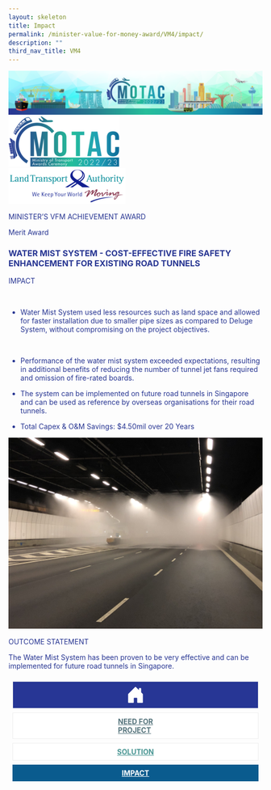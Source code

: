 ```yaml
---
layout: skeleton
title: Impact
permalink: /minister-value-for-money-award/VM4/impact/
description: ""
third_nav_title: VM4
---
```

<style type="text/css">
   .text-pri {
     color: #273592;
   }

   .nav-tabs {
     border-bottom: none !important;
     overflow: hidden !important;
   }

   .nav-link {
     margin: 8px !important;
     border-radius: 0px !important;
     font-weight: 700 !important;
     padding: 0.5rem 2.8rem !important;
   }

   .link-home {
     border: 1px solid #eee !important;
     color: #fff !important;
     background: rgb(39, 54, 149) !important;
     display: flex;
     justify-content: center;
     align-items: center;
   }

   .link-project {
     border: 1px solid #eee !important;
     color: rgb(83, 114, 122) !important;
     background-color: #fff !important;
     display: flex;
     justify-content: center;
     align-items: center;
   }

   .link-project.active {
     border: none !important;
     color: #fff !important;
     background: rgb(41, 115, 144) !important;
   }

   .link-solution {
     border: 1px solid #eee !important;
     color: rgb(69, 148, 145) !important;
     background-color: #fff !important;
     display: flex;
     justify-content: center;
     align-items: center;
   }

   .link-solution.active {
     border: none !important;
     color: #fff !important;
     background: rgb(34, 155, 189) !important;
   }

   .link-impact {
     border: 1px solid #eee !important;
     color: rgb(41, 95, 120) !important;
     background-color: #fff !important;
     display: flex;
     justify-content: center;
     align-items: center;
   }

   .link-impact.active {
     border: none !important;
     color: #fff !important;
     background: rgb(10, 91, 142) !important;
   }
 </style>
<img src="/images/hero.png" class="img-fluid"  alt="hero"/>
 <div class="container-fluid py-5 card-bg text-pri my-5">
   <div class="row">
     <div class="col-sm-12 pt-4 pb-3 text-center">
       <img src="/images/Logos/MOTAC_header.png" alt="motac logo" class="img-fluid" />
     </div>
   </div>
   <div class="row border border-4 border-info">
     <div class="col-sm-4 py-3 text-center d-flex flex-column align-items-center justify-content-center">
       <img src="/images/Logos/LTA.png" class="img-fluid" alt="LTA" />
     </div>
     <div class="col-sm-8 py-3 text-center bg-primary d-flex justify-content-center flex-column aligin-items-center">
       <p class="mb-1 text-light font-weight-bold raleway-font"> MINISTER’S VFM ACHIEVEMENT AWARD </p>
       <p class="mb-0 distinguished-award">Merit Award</p>
     </div>
   </div>
   <div class="row">
     <div class="col-12 py-3">
       <h3 class="text-center font-weight-bold"> WATER MIST SYSTEM - COST-EFFECTIVE FIRE SAFETY <br /> ENHANCEMENT FOR EXISTING ROAD TUNNELS​ </h3>
     </div>
     <div class="col-sm-12 text-center py-2 my-2 bg-secondary">
       <p class="mb-0 h3 font-weight-bold text-uppercase">IMPACT</p>
     </div>
     <div class="col-sm-12 py-5">
       <div class="row py-2">
         <div class="col-sm-11 mx-auto text-center py-4">
           <img src="/images/VFM/VM4/VM4_Impact_1.jpeg" class="img-fluid border border-5 border-primary" alt="" />
         </div>
         <div class="col-sm-12">
           <div class="row py-2">
             <div class="col-sm-8">
               <ul class="text-pri">
                 <li>
                   <p> Water Mist System used less resources such as land space and allowed for faster installation due to smaller pipe sizes as compared to Deluge System, without compromising on the project objectives. </p>
                 </li>
               </ul>
             </div>
             <div class="col-sm-4">
               <img src="/images/VFM/VM4/impact_1.jpg" class="img-fluid border border-5 border-primary" alt="" />
             </div>
           </div>
           <div class="row py-2">
             <div class="col-sm-8">
               <ul class="text-pri">
                 <li>
                   <p> Performance of the water mist system exceeded expectations, resulting in additional benefits of reducing the number of tunnel jet fans required and omission of fire-rated boards. </p>
                 </li>
                 <li>
                   <p> The system can be implemented on future road tunnels in Singapore and can be used as reference by overseas organisations for their road tunnels. </p>
                 </li>
                 <li class="font-weight-bold">
                   <p>Total Capex & O&M Savings: $4.50mil over 20 Years</p>
                 </li>
               </ul>
             </div>
             <div class="col-sm-4">
               <img src="/images/VFM/VM4/impact_2.jpg" class="img-fluid border border-5 border-primary" alt="" />
             </div>
           </div>
         </div>
       </div>
     </div>
   </div>
   <div class="row">
     <div class="col-sm-12 text-center py-2 my-2 bg-secondary">
       <p class="mb-0 h3 font-weight-bold text-uppercase"> OUTCOME STATEMENT </p>
     </div>
     <div class="col-sm-12 py-2">
       <p class="mb-0 font-weight-bold text-pri"> The Water Mist System has been proven to be very effective and can be implemented for future road tunnels in Singapore. </p>
     </div>
   </div>
   <nav>
     <div class="nav nav-tabs nav-fill" id="nav-tab" role="tablist">
       <a class="nav-link text-uppercase link-home text-decoration-none" id="nav-home-tab" href="/minister-value-for-money-award/VM4/home/">
         <svg xmlns="http://www.w3.org/2000/svg" width="36" height="36" fill="currentColor" class="bi bi-house-door-fill" viewBox="0 0 16 16">
           <path d="M6.5 14.5v-3.505c0-.245.25-.495.5-.495h2c.25 0 .5.25.5.5v3.5a.5.5 0 0 0 .5.5h4a.5.5 0 0 0 .5-.5v-7a.5.5 0 0 0-.146-.354L13 5.793V2.5a.5.5 0 0 0-.5-.5h-1a.5.5 0 0 0-.5.5v1.293L8.354 1.146a.5.5 0 0 0-.708 0l-6 6A.5.5 0 0 0 1.5 7.5v7a.5.5 0 0 0 .5.5h4a.5.5 0 0 0 .5-.5Z" />
         </svg>
       </a>
       <a class="nav-link link-project text-decoration-none" id="nav-project-tab" href="/minister-value-for-money-award/VM4/need-for-project/"> NEED FOR <br /> PROJECT </a>
       <a class="nav-link link-solution text-decoration-none" id="nav-solution-tab" href="/minister-value-for-money-award/VM4/solution/"> SOLUTION</a>
       <a class="nav-link link-impact active text-decoration-none" id="nav-impact-tab" href="/minister-value-for-money-award/VM4/impact/"> IMPACT</a>
     </div>
   </nav>
 </div>